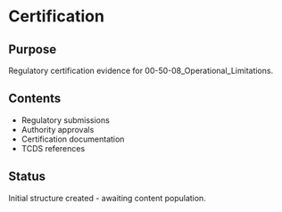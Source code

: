 # Certification

## Purpose
Regulatory certification evidence for 00-50-08_Operational_Limitations.

## Contents
- Regulatory submissions
- Authority approvals
- Certification documentation
- TCDS references

## Status
Initial structure created - awaiting content population.
